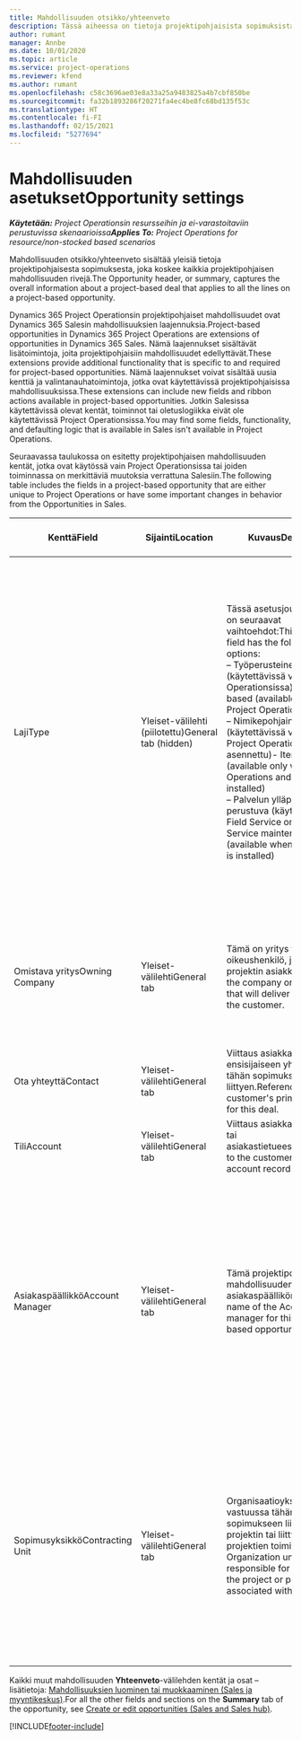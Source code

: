 ```yaml
---
title: Mahdollisuuden otsikko/yhteenveto
description: Tässä aiheessa on tietoja projektipohjaisista sopimuksista ja projektipohjaisista mahdollisuusriveistä.
author: rumant
manager: Annbe
ms.date: 10/01/2020
ms.topic: article
ms.service: project-operations
ms.reviewer: kfend
ms.author: rumant
ms.openlocfilehash: c58c3696ae03e8a33a25a9483825a4b7cbf850be
ms.sourcegitcommit: fa32b1893286f20271fa4ec4be8fc68bd135f53c
ms.translationtype: HT
ms.contentlocale: fi-FI
ms.lasthandoff: 02/15/2021
ms.locfileid: "5277694"
---
```

# <a name="opportunity-settings"></a><span data-ttu-id="2ae2b-103">Mahdollisuuden asetukset</span><span class="sxs-lookup"><span data-stu-id="2ae2b-103">Opportunity settings</span></span>

<span data-ttu-id="2ae2b-104">_**Käytetään:** Project Operationsin resursseihin ja ei-varastoitaviin perustuvissa skenaarioissa_</span><span class="sxs-lookup"><span data-stu-id="2ae2b-104">_**Applies To:** Project Operations for resource/non-stocked based scenarios_</span></span>


<span data-ttu-id="2ae2b-105">Mahdollisuuden otsikko/yhteenveto sisältää yleisiä tietoja projektipohjaisesta sopimuksesta, joka koskee kaikkia projektipohjaisen mahdollisuuden rivejä.</span><span class="sxs-lookup"><span data-stu-id="2ae2b-105">The Opportunity header, or summary, captures the overall information about a project-based deal that applies to all the lines on a project-based opportunity.</span></span>

<span data-ttu-id="2ae2b-106">Dynamics 365 Project Operationsin projektipohjaiset mahdollisuudet ovat Dynamics 365 Salesin mahdollisuuksien laajennuksia.</span><span class="sxs-lookup"><span data-stu-id="2ae2b-106">Project-based opportunities in Dynamics 365 Project Operations are extensions of opportunities in Dynamics 365 Sales.</span></span> <span data-ttu-id="2ae2b-107">Nämä laajennukset sisältävät lisätoimintoja, joita projektipohjaisiin mahdollisuudet edellyttävät.</span><span class="sxs-lookup"><span data-stu-id="2ae2b-107">These extensions provide additional functionality that is specific to and required for project-based opportunities.</span></span> <span data-ttu-id="2ae2b-108">Nämä laajennukset voivat sisältää uusia kenttiä ja valintanauhatoimintoja, jotka ovat käytettävissä projektipohjaisissa mahdollisuuksissa.</span><span class="sxs-lookup"><span data-stu-id="2ae2b-108">These extensions can include new fields and ribbon actions available in project-based opportunities.</span></span> <span data-ttu-id="2ae2b-109">Jotkin Salesissa käytettävissä olevat kentät, toiminnot tai oletuslogiikka eivät ole käytettävissä Project Operationsissa.</span><span class="sxs-lookup"><span data-stu-id="2ae2b-109">You may find some fields, functionality, and defaulting logic that is available in Sales isn't available in Project Operations.</span></span>

<span data-ttu-id="2ae2b-110">Seuraavassa taulukossa on esitetty projektipohjaisen mahdollisuuden kentät, jotka ovat käytössä vain Project Operationsissa tai joiden toiminnassa on merkittäviä muutoksia verrattuna Salesiin.</span><span class="sxs-lookup"><span data-stu-id="2ae2b-110">The following table includes the fields in a project-based opportunity that are either unique to Project Operations or have some important changes in behavior from the Opportunities in Sales.</span></span>

| <span data-ttu-id="2ae2b-111">**Kenttä**</span><span class="sxs-lookup"><span data-stu-id="2ae2b-111">**Field**</span></span> | <span data-ttu-id="2ae2b-112">**Sijainti**</span><span class="sxs-lookup"><span data-stu-id="2ae2b-112">**Location**</span></span> | <span data-ttu-id="2ae2b-113">**Kuvaus**</span><span class="sxs-lookup"><span data-stu-id="2ae2b-113">**Description**</span></span> | <span data-ttu-id="2ae2b-114">**Loppupään vaikutus**</span><span class="sxs-lookup"><span data-stu-id="2ae2b-114">**Downstream impact**</span></span> |
| --- | --- | --- | --- |
| <span data-ttu-id="2ae2b-115">Laji</span><span class="sxs-lookup"><span data-stu-id="2ae2b-115">Type</span></span> | <span data-ttu-id="2ae2b-116">Yleiset-välilehti (piilotettu)</span><span class="sxs-lookup"><span data-stu-id="2ae2b-116">General tab (hidden)</span></span> | <span data-ttu-id="2ae2b-117">Tässä asetusjoukkokentässä on seuraavat vaihtoehdot:</span><span class="sxs-lookup"><span data-stu-id="2ae2b-117">This option set field has the following options:</span></span></br><span data-ttu-id="2ae2b-118">– Työperusteinen (käytettävissä vain Project Operationsissa)</span><span class="sxs-lookup"><span data-stu-id="2ae2b-118">- Work-based (available only with Project Operations)</span></span></br><span data-ttu-id="2ae2b-119">– Nimikepohjainen (käytettävissä vain, kun Project Operations ja Sales on asennettu)</span><span class="sxs-lookup"><span data-stu-id="2ae2b-119">- Item-based (available only when Project Operations and Sales are installed)</span></span></br><span data-ttu-id="2ae2b-120">– Palvelun ylläpitoon perustuva (käytettävissä, kun Field Service on asennettu)</span><span class="sxs-lookup"><span data-stu-id="2ae2b-120">- Service maintenance-based (available when Field Service is installed)</span></span> | <span data-ttu-id="2ae2b-121">Kun käytät Project Operations -sovellusta, tämän kentän arvoksi määritetään automaattisesti **Työperusteinen**, joka määrittää mahdollisuuden projektipohjaiseksi.</span><span class="sxs-lookup"><span data-stu-id="2ae2b-121">When you use Project Operations, this field value is automatically set to **Work-based** which classifies the Opportunity as project-based.</span></span> <span data-ttu-id="2ae2b-122">Mahdollisuuden on oltava projektipohjainen, jotta kaikki projektikohtaiset laajennukset ja toiminnot voidaan ottaa käyttöön tämän sopimuksen loppupään myyntiprosessissa.</span><span class="sxs-lookup"><span data-stu-id="2ae2b-122">An Opportunity should be project-based to enable all project-specific extensions and functionality in the downstream sales process for this deal.</span></span> |
| <span data-ttu-id="2ae2b-123">Omistava yritys</span><span class="sxs-lookup"><span data-stu-id="2ae2b-123">Owning Company</span></span> | <span data-ttu-id="2ae2b-124">Yleiset-välilehti</span><span class="sxs-lookup"><span data-stu-id="2ae2b-124">General tab</span></span> | <span data-ttu-id="2ae2b-125">Tämä on yritys tai oikeushenkilö, joka toimittaa projektin asiakkaalle.</span><span class="sxs-lookup"><span data-stu-id="2ae2b-125">This is the company or legal entity that will deliver the project for the customer.</span></span> | <span data-ttu-id="2ae2b-126">Tämän kentän tiedot kopioidaan tästä mahdollisuudesta luodun projektitarjouksen vastaavaan kenttään.</span><span class="sxs-lookup"><span data-stu-id="2ae2b-126">This field information will be copied to the corresponding field on the Project quote that is created from this Opportunity.</span></span> |
| <span data-ttu-id="2ae2b-127">Ota yhteyttä</span><span class="sxs-lookup"><span data-stu-id="2ae2b-127">Contact</span></span> | <span data-ttu-id="2ae2b-128">Yleiset-välilehti</span><span class="sxs-lookup"><span data-stu-id="2ae2b-128">General tab</span></span> | <span data-ttu-id="2ae2b-129">Viittaus asiakkaan ensisijaiseen yhteyshenkilöön tähän sopimukseen liittyen.</span><span class="sxs-lookup"><span data-stu-id="2ae2b-129">Reference to the customer's primary contact for this deal.</span></span> | |
| <span data-ttu-id="2ae2b-130">Tili</span><span class="sxs-lookup"><span data-stu-id="2ae2b-130">Account</span></span> | <span data-ttu-id="2ae2b-131">Yleiset-välilehti</span><span class="sxs-lookup"><span data-stu-id="2ae2b-131">General tab</span></span> | <span data-ttu-id="2ae2b-132">Viittaus asiakkaan yritykseen tai asiakastietueeseen.</span><span class="sxs-lookup"><span data-stu-id="2ae2b-132">Reference to the customer's company or account record.</span></span> | |
| <span data-ttu-id="2ae2b-133">Asiakaspäällikkö</span><span class="sxs-lookup"><span data-stu-id="2ae2b-133">Account Manager</span></span> | <span data-ttu-id="2ae2b-134">Yleiset-välilehti</span><span class="sxs-lookup"><span data-stu-id="2ae2b-134">General tab</span></span> | <span data-ttu-id="2ae2b-135">Tämä projektipohjaisen mahdollisuuden asiakaspäällikön nimi.</span><span class="sxs-lookup"><span data-stu-id="2ae2b-135">The name of the Account manager for this project-based opportunity.</span></span> | <span data-ttu-id="2ae2b-136">Asiakkuuspäällikkö vastaa asiakassuhteen hallinnasta koko projektin elinkaaren ajan.</span><span class="sxs-lookup"><span data-stu-id="2ae2b-136">The Account manager is responsible for managing the relationship with the customer through the completion of this project.</span></span> <span data-ttu-id="2ae2b-137">Asiakkuuspäällikköön sidotun varattavan resurssin tietueen perusteella sopimusyksikkö on oletusarvo.</span><span class="sxs-lookup"><span data-stu-id="2ae2b-137">Based on the bookable resource record tied to the Account manager, the contracting unit is defaulted.</span></span> |
| <span data-ttu-id="2ae2b-138">Sopimusyksikkö</span><span class="sxs-lookup"><span data-stu-id="2ae2b-138">Contracting Unit</span></span> | <span data-ttu-id="2ae2b-139">Yleiset-välilehti</span><span class="sxs-lookup"><span data-stu-id="2ae2b-139">General tab</span></span> | <span data-ttu-id="2ae2b-140">Organisaatioyksikkö, joka on vastuussa tähän sopimukseen liittyvän projektin tai liittyvien projektien toimituksesta.</span><span class="sxs-lookup"><span data-stu-id="2ae2b-140">The Organization unit that is responsible for the delivery of the project or projects associated with this deal.</span></span> | <span data-ttu-id="2ae2b-141">Sopimusyksikkö on sen yrityksen osasto, joka suorittaa projektit, kun sopimus on tehty.</span><span class="sxs-lookup"><span data-stu-id="2ae2b-141">The contracting unit is the division of the company that will complete the project(s) after the deal is closed.</span></span> <span data-ttu-id="2ae2b-142">Jokaisella sopimusyksiköllä on valuutta, ja tätä valuuttaa käytetään projektin aikana arvioitujen ja todellisten kustannusten raportoimiseen.</span><span class="sxs-lookup"><span data-stu-id="2ae2b-142">Every contracting unit has a currency, and this currency is used to report estimated and actual costs incurred during the project.</span></span> |

<span data-ttu-id="2ae2b-143">Kaikki muut mahdollisuuden **Yhteenveto**-välilehden kentät ja osat – lisätietoja: [Mahdollisuuksien luominen tai muokkaaminen (Sales ja myyntikeskus)](https://docs.microsoft.com/dynamics365/sales-enterprise/create-edit-opportunity-sales).</span><span class="sxs-lookup"><span data-stu-id="2ae2b-143">For all the other fields and sections on the **Summary** tab of the opportunity, see [Create or edit opportunities (Sales and Sales hub)](https://docs.microsoft.com/dynamics365/sales-enterprise/create-edit-opportunity-sales).</span></span>


[!INCLUDE[footer-include](../includes/footer-banner.md)]